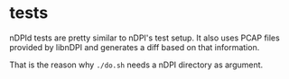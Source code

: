 # tests

nDPId tests are pretty similar to nDPI's test setup.
It also uses PCAP files provided by libnDPI and generates a diff based on that information.

That is the reason why `./do.sh` needs a nDPI directory as argument.
